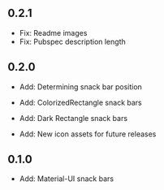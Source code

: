 
## 0.2.1

* Fix: Readme images
* Fix: Pubspec description length

## 0.2.0

* Add: Determining snack bar position

* Add: ColorizedRectangle snack bars

* Add: Dark Rectangle snack bars

* Add: New icon assets for future releases

## 0.1.0

* Add: Material-UI snack bars

